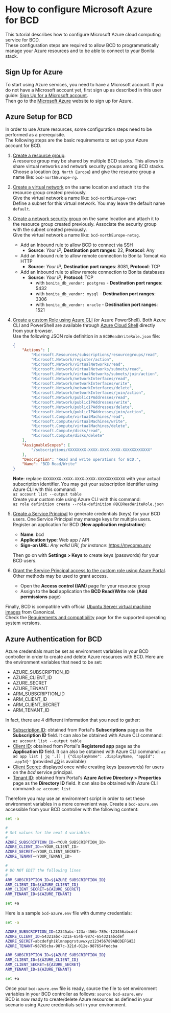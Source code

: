 # How to configure Microsoft Azure for BCD

This tutorial describes how to configure Microsoft Azure cloud computing service for BCD.  
These configuration steps are required to allow BCD to programmatically manage your Azure resources and to be able to connect to your Bonita stack.

## Sign Up for Azure

To start using Azure services, you need to have a Microsoft account. If you do not have a Microsoft account yet, first sign up as described in this user guide: [Sign Up for a Microsoft account](https://support.microsoft.com/en-us/help/4026324/microsoft-account-sign-up-for-a-microsoft-account).  
Then go to the [Microsoft Azure](https://azure.microsoft.com/) website to sign up for Azure.


## Azure Setup for BCD

In order to use Azure resources, some configuration steps need to be performed as a prerequisite.  
The following steps are the basic requirements to set up your Azure account for BCD.

1. [Create a resource group](https://docs.microsoft.com/en-us/azure/azure-resource-manager/resource-group-overview#resource-groups).  
   A resource group may be shared by multiple BCD stacks. This allows to share virtual networks and network security groups among BCD stacks.  
   Choose a location (eg. `North Europe`) and give the resource group a name like: `bcd-northEurope-rg`.

1. [Create a virtual network](https://docs.microsoft.com/en-us/azure/virtual-network/quick-create-portal) on the same location and attach it to the resource group created previously.  
   Give the virtual network a name like: `bcd-northEurope-vnet`  
   Define a subnet for this virtual network. You may leave the default name `default`.

1. [Create a network security group](https://docs.microsoft.com/en-us/azure/virtual-network/manage-network-security-group) on the same location and attach it to the resource group created previously. Associate the security group with the subnet created previously.  
   Give the virtual network a name like: `bcd-northEurope-netsg`.
   - Add an Inbound rule to allow BCD to connect via SSH
     - **Source**: _Your IP_, **Destination port ranges**: 22, **Protocol**: Any
   - Add an Inbound rule to allow remote connection to Bonita Tomcat via HTTP
     - **Source**: _Your IP_, **Destination port ranges**: 8081, **Protocol**: TCP
   - Add an Inbound rule to allow remote connection to Bonita databases
     - **Source**: _Your IP_, **Protocol**: TCP
       - with `bonita_db_vendor: postgres` - **Destination port ranges**: 5432
       - with `bonita_db_vendor: mysql` - **Destination port ranges**: 3306
       - with `bonita_db_vendor: oracle` - **Destination port ranges**: 1521

1. [Create a custom Role using Azure CLI](https://docs.microsoft.com/en-us/azure/role-based-access-control/tutorial-custom-role-cli) (or Azure PowerShell). Both Azure CLI and PowerShell are available through [Azure Cloud Shell](https://azure.microsoft.com/en-us/features/cloud-shell/) directly from your browser.  
   Use the following JSON role definition in a `BCDReadWriteRole.json` file:
   ```json
   {
       "Actions": [
           "Microsoft.Resources/subscriptions/resourcegroups/read",
           "Microsoft.Network/register/action",
           "Microsoft.Network/virtualNetworks/read",
           "Microsoft.Network/virtualNetworks/subnets/read",
           "Microsoft.Network/virtualNetworks/subnets/join/action",
           "Microsoft.Network/networkInterfaces/read",
           "Microsoft.Network/networkInterfaces/write",
           "Microsoft.Network/networkInterfaces/delete",
           "Microsoft.Network/networkInterfaces/join/action",
           "Microsoft.Network/publicIPAddresses/read",
           "Microsoft.Network/publicIPAddresses/write",
           "Microsoft.Network/publicIPAddresses/delete",
           "Microsoft.Network/publicIPAddresses/join/action",
           "Microsoft.Compute/virtualMachines/read",
           "Microsoft.Compute/virtualMachines/write",
           "Microsoft.Compute/virtualMachines/delete",
           "Microsoft.Compute/disks/read",
           "Microsoft.Compute/disks/delete"
       ],
       "AssignableScopes": [
           "/subscriptions/XXXXXXXX-XXXX-XXXX-XXXX-XXXXXXXXXXXX"
       ],
       "Description": "Read and write operations for BCD.",
       "Name": "BCD Read/Write"
   }
   ```
   **Note**: replace `XXXXXXXX-XXXX-XXXX-XXXX-XXXXXXXXXXXX` with your actual subscription identifier. You may get your subscription identifier using Azure CLI with this command:  
   `az account list --output table`  
   Create your custom role using Azure CLI with this command:  
   `az role definition create --role-definition @BCDReadWriteRole.json`

1. [Create a Service Principal](https://docs.microsoft.com/en-us/azure/azure-resource-manager/resource-group-create-service-principal-portal) to generate credentials (keys) for your BCD users. One Service Principal may manage keys for multiple users.  
   Register an application for BCD (**New application registration**):
   - **Name**: bcd
   - **Application type**: Web app / API
   - **Sign-on URL**: _Any valid URI, for instance_: https://mycomp.any
   
   Then go on with **Settings > Keys** to create keys (passwords) for your BCD users.

1. [Grant the Service Principal access to the custom role using Azure Portal](https://docs.microsoft.com/en-us/azure/role-based-access-control/role-assignments-portal#grant-access). Other methods may be used to grant access.  
   - Open the **Access control (IAM)** page for your resource group
   - Assign to the **bcd** application the **BCD Read/Write** role (**Add permissions** page)

Finally, BCD is compatible with official [Ubuntu Server virtual machine images](https://azuremarketplace.microsoft.com/en/marketplace/apps/Canonical.UbuntuServer?tab=Overview) from Canonical.  
Check the [Requirements and compatibility](requirements-and-compatibility) page for the supported operating system versions.


## Azure Authentication for BCD

Azure credentials must be set as environment variables in your BCD controller in order to create and delete Azure resources with BCD. Here are the environment variables that need to be set:
- AZURE_SUBSCRIPTION_ID
- AZURE_CLIENT_ID
- AZURE_SECRET
- AZURE_TENANT
- ARM_SUBSCRIPTION_ID
- ARM_CLIENT_ID
- ARM_CLIENT_SECRET
- ARM_TENANT_ID

In fact, there are 4 different information that you need to gather:
- <u>Subscription ID</u>: obtained from Portal's **Subscriptions** page as the **Subscription ID** field. It can also be obtained with Azure CLI command: `az account list --output table`
- <u>Client ID</u>: obtained from Portal's **Registered app** page as the **Application ID** field. It can also be obtained with Azure CLI command: `az ad app list | jq '.[] | {"displayName": .displayName, "appId": .appId}'` (provided [JQ](https://stedolan.github.io/jq/) is available)
- <u>Client Secret</u>: displayed once while creating keys (passwords) for users on the _bcd_ service principal.
- <u>Tenant ID</u>: obtained from Portal's **Azure Active Directory > Properties** page as the **Directory ID** field. It can also be obtained with Azure CLI command: `az account list`

Therefore you may use an environment script in order to set these environment variables in a more convenient way. Create a `bcd-azure.env` accessible from your BCD controller with the following content:
```bash
set -a

#
# Set values for the next 4 variables
#
AZURE_SUBSCRIPTION_ID=<YOUR_SUBSCRIPTION_ID>
AZURE_CLIENT_ID=<YOUR_CLIENT_ID>
AZURE_SECRET=<YOUR_CLIENT_SECRET>
AZURE_TENANT=<YOUR_TENANT_ID>

#
# DO NOT EDIT the following lines
#
ARM_SUBSCRIPTION_ID=${AZURE_SUBSCRIPTION_ID}
ARM_CLIENT_ID=${AZURE_CLIENT_ID}
ARM_CLIENT_SECRET=${AZURE_SECRET}
ARM_TENANT_ID=${AZURE_TENANT}

set +a
```

Here is a sample `bcd-azure.env` file with dummy credentials:
```bash
set -a

AZURE_SUBSCRIPTION_ID=12345abc-123a-456b-789c-123456abcdef
AZURE_CLIENT_ID=54321abc-321a-654b-987c-654321abcdef
AZURE_SECRET=abcdefghiklmnopqrstuvwxyz123456789ABCDEFGHIJ
AZURE_TENANT=98765cba-987c-321d-012e-987654fedcba

ARM_SUBSCRIPTION_ID=${AZURE_SUBSCRIPTION_ID}
ARM_CLIENT_ID=${AZURE_CLIENT_ID}
ARM_CLIENT_SECRET=${AZURE_SECRET}
ARM_TENANT_ID=${AZURE_TENANT}

set +a
```

Once your `bcd-azure.env` file is ready, source the file to set environment variables in your BCD controller as follows: `source bcd-azure.env`  
BCD is now ready to create/delete Azure resources as defined in your scenario using Azure credentials set in your environment.
